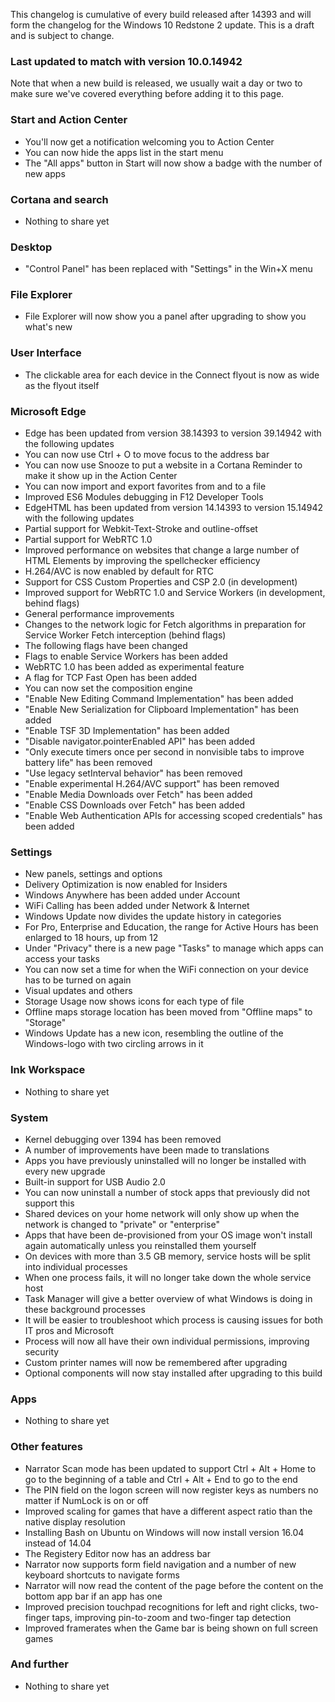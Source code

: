 This changelog is cumulative of every build released after 14393 and will form the changelog for the Windows 10 Redstone 2 update. This is a draft and is subject to change.

### Last updated to match with version 10.0.14942
Note that when a new build is released, we usually wait a day or two to make sure we've covered everything before adding it to this page.

### Start and Action Center
- You'll now get a notification welcoming you to Action Center
- You can now hide the apps list in the start menu
- The "All apps" button in Start will now show a badge with the number of new apps

### Cortana and search
- Nothing to share yet

### Desktop
- "Control Panel" has been replaced with "Settings" in the Win+X menu

### File Explorer
- File Explorer will now show you a panel after upgrading to show you what's new

### User Interface
- The clickable area for each device in the Connect flyout is now as wide as the flyout itself

### Microsoft Edge
- Edge has been updated from version 38.14393 to version 39.14942 with the following updates
 - You can now use Ctrl + O to move focus to the address bar
 - You can now use Snooze to put a website in a Cortana Reminder to make it show up in the Action Center
 - You can now import and export favorites from and to a file
 - Improved ES6 Modules debugging in F12 Developer Tools
- EdgeHTML has been updated from version 14.14393 to version 15.14942 with the following updates
 - Partial support for Webkit-Text-Stroke and outline-offset
 - Partial support for WebRTC 1.0
 - Improved performance on websites that change a large number of HTML Elements by improving the spellchecker efficiency
 - H.264/AVC is now enabled by default for RTC
 - Support for CSS Custom Properties and CSP 2.0 (in development)
 - Improved support for WebRTC 1.0 and Service Workers (in development, behind flags)
 - General performance improvements
 - Changes to the network logic for Fetch algorithms in preparation for Service Worker Fetch interception (behind flags)
- The following flags have been changed
 - Flags to enable Service Workers has been added
 - WebRTC 1.0 has been added as experimental feature
 - A flag for TCP Fast Open has been added
 - You can now set the composition engine
 - "Enable New Editing Command Implementation" has been added
 - "Enable New Serialization for Clipboard Implementation" has been added
 - "Enable TSF 3D Implementation" has been added
 - "Disable navigator.pointerEnabled API" has been added
 - "Only execute timers once per second in nonvisible tabs to improve battery life" has been removed
 - "Use legacy setInterval behavior" has been removed
 - "Enable experimental H.264/AVC support" has been removed
 - "Enable Media Downloads over Fetch" has been added
 - "Enable CSS Downloads over Fetch" has been added
 - "Enable Web Authentication APIs for accessing scoped credentials" has been added

### Settings
- New panels, settings and options
 - Delivery Optimization is now enabled for Insiders
 - Windows Anywhere has been added under Account
 - WiFi Calling has been added under Network & Internet
 - Windows Update now divides the update history in categories
 - For Pro, Enterprise and Education, the range for Active Hours has been enlarged to 18 hours, up from 12
 - Under "Privacy" there is a new page "Tasks" to manage  which apps can access your tasks
 - You can now set a time for when the WiFi connection on your device has to be turned on again
- Visual updates and others
 - Storage Usage now shows icons for each type of file
 - Offline maps storage location has been moved from "Offline maps" to "Storage"
 - Windows Update has a new icon, resembling the outline of the Windows-logo with two circling arrows in it

### Ink Workspace
- Nothing to share yet

### System
- Kernel debugging over 1394 has been removed
- A number of improvements have been made to translations
- Apps you have previously uninstalled will no longer be installed with every new upgrade
- Built-in support for USB Audio 2.0
- You can now uninstall a number of stock apps that previously did not support this
- Shared devices on your home network will only show up when the network is changed to "private" or "enterprise"
- Apps that have been de-provisioned from your OS image won't install again automatically unless you reinstalled them yourself
- On devices with more than 3.5 GB memory, service hosts will be split into individual processes
 - When one process fails, it will no longer take down the whole service host
 - Task Manager will give a better overview of what Windows is doing in these background processes
 - It will be easier to troubleshoot which process is causing issues for both IT pros and Microsoft
 - Process will now all have their own individual permissions, improving security
- Custom printer names will now be remembered after upgrading
- Optional components will now stay installed after upgrading to this build

### Apps
- Nothing to share yet

### Other features
- Narrator Scan mode has been updated to support Ctrl + Alt + Home to go to the beginning of a table and Ctrl + Alt + End to go to the end
- The PIN field on the logon screen will now register keys as numbers no matter if NumLock is on or off
- Improved scaling for games that have a different aspect ratio than the native display resolution
- Installing Bash on Ubuntu on Windows will now install version 16.04 instead of 14.04
- The Registery Editor now has an address bar
- Narrator now supports form field navigation and a number of new keyboard shortcuts to navigate forms
- Narrator will now read the content of the page before the content on the bottom app bar if an app has one
- Improved precision touchpad recognitions for left and right clicks, two-finger taps, improving pin-to-zoom and two-finger tap detection
- Improved framerates when the Game bar is being shown on full screen games

### And further
- Nothing to share yet